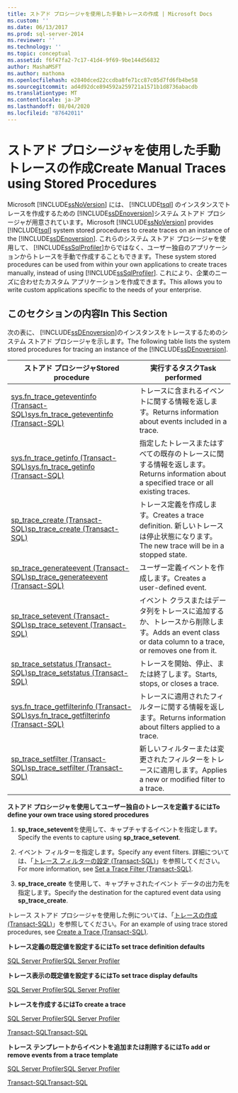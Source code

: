 ```yaml
---
title: ストアド プロシージャを使用した手動トレースの作成 | Microsoft Docs
ms.custom: ''
ms.date: 06/13/2017
ms.prod: sql-server-2014
ms.reviewer: ''
ms.technology: ''
ms.topic: conceptual
ms.assetid: f6f47fa2-7c17-41d4-9f69-9be144d56832
author: MashaMSFT
ms.author: mathoma
ms.openlocfilehash: e2840dced22ccdba8fe71cc87c05d7fd6fb4be58
ms.sourcegitcommit: ad4d92dce894592a259721a1571b1d8736abacdb
ms.translationtype: MT
ms.contentlocale: ja-JP
ms.lasthandoff: 08/04/2020
ms.locfileid: "87642011"
---
```

# <a name="create-manual-traces-using-stored-procedures"></a><span data-ttu-id="0cb77-102">ストアド プロシージャを使用した手動トレースの作成</span><span class="sxs-lookup"><span data-stu-id="0cb77-102">Create Manual Traces using Stored Procedures</span></span>
  <span data-ttu-id="0cb77-103">Microsoft [!INCLUDE[ssNoVersion](../../includes/ssnoversion-md.md)] には、 [!INCLUDE[tsql](../../includes/tsql-md.md)] のインスタンスでトレースを作成するための [!INCLUDE[ssDEnoversion](../../includes/ssdenoversion-md.md)]システム ストアド プロシージャが用意されています。</span><span class="sxs-lookup"><span data-stu-id="0cb77-103">Microsoft [!INCLUDE[ssNoVersion](../../includes/ssnoversion-md.md)] provides [!INCLUDE[tsql](../../includes/tsql-md.md)] system stored procedures to create traces on an instance of the [!INCLUDE[ssDEnoversion](../../includes/ssdenoversion-md.md)].</span></span> <span data-ttu-id="0cb77-104">これらのシステム ストアド プロシージャを使用して、 [!INCLUDE[ssSqlProfiler](../../includes/sssqlprofiler-md.md)]からではなく、ユーザー独自のアプリケーションからトレースを手動で作成することもできます。</span><span class="sxs-lookup"><span data-stu-id="0cb77-104">These system stored procedures can be used from within your own applications to create traces manually, instead of using [!INCLUDE[ssSqlProfiler](../../includes/sssqlprofiler-md.md)].</span></span> <span data-ttu-id="0cb77-105">これにより、企業のニーズに合わせたカスタム アプリケーションを作成できます。</span><span class="sxs-lookup"><span data-stu-id="0cb77-105">This allows you to write custom applications specific to the needs of your enterprise.</span></span>  
  
## <a name="in-this-section"></a><span data-ttu-id="0cb77-106">このセクションの内容</span><span class="sxs-lookup"><span data-stu-id="0cb77-106">In This Section</span></span>  
 <span data-ttu-id="0cb77-107">次の表に、 [!INCLUDE[ssDEnoversion](../../includes/ssdenoversion-md.md)]のインスタンスをトレースするためのシステム ストアド プロシージャを示します。</span><span class="sxs-lookup"><span data-stu-id="0cb77-107">The following table lists the system stored procedures for tracing an instance of the [!INCLUDE[ssDEnoversion](../../includes/ssdenoversion-md.md)].</span></span>  
  
|<span data-ttu-id="0cb77-108">ストアド プロシージャ</span><span class="sxs-lookup"><span data-stu-id="0cb77-108">Stored procedure</span></span>|<span data-ttu-id="0cb77-109">実行するタスク</span><span class="sxs-lookup"><span data-stu-id="0cb77-109">Task performed</span></span>|  
|----------------------|--------------------|  
|[<span data-ttu-id="0cb77-110">sys.fn_trace_geteventinfo &#40;Transact-SQL&#41;</span><span class="sxs-lookup"><span data-stu-id="0cb77-110">sys.fn_trace_geteventinfo &#40;Transact-SQL&#41;</span></span>](/sql/relational-databases/system-functions/sys-fn-trace-geteventinfo-transact-sql)|<span data-ttu-id="0cb77-111">トレースに含まれるイベントに関する情報を返します。</span><span class="sxs-lookup"><span data-stu-id="0cb77-111">Returns information about events included in a trace.</span></span>|  
|[<span data-ttu-id="0cb77-112">sys.fn_trace_getinfo &#40;Transact-SQL&#41;</span><span class="sxs-lookup"><span data-stu-id="0cb77-112">sys.fn_trace_getinfo &#40;Transact-SQL&#41;</span></span>](/sql/relational-databases/system-functions/sys-fn-trace-getinfo-transact-sql)|<span data-ttu-id="0cb77-113">指定したトレースまたはすべての既存のトレースに関する情報を返します。</span><span class="sxs-lookup"><span data-stu-id="0cb77-113">Returns information about a specified trace or all existing traces.</span></span>|  
|[<span data-ttu-id="0cb77-114">sp_trace_create &#40;Transact-SQL&#41;</span><span class="sxs-lookup"><span data-stu-id="0cb77-114">sp_trace_create &#40;Transact-SQL&#41;</span></span>](/sql/relational-databases/system-stored-procedures/sp-trace-create-transact-sql)|<span data-ttu-id="0cb77-115">トレース定義を作成します。</span><span class="sxs-lookup"><span data-stu-id="0cb77-115">Creates a trace definition.</span></span> <span data-ttu-id="0cb77-116">新しいトレースは停止状態になります。</span><span class="sxs-lookup"><span data-stu-id="0cb77-116">The new trace will be in a stopped state.</span></span>|  
|[<span data-ttu-id="0cb77-117">sp_trace_generateevent &#40;Transact-SQL&#41;</span><span class="sxs-lookup"><span data-stu-id="0cb77-117">sp_trace_generateevent &#40;Transact-SQL&#41;</span></span>](/sql/relational-databases/system-stored-procedures/sp-trace-generateevent-transact-sql)|<span data-ttu-id="0cb77-118">ユーザー定義イベントを作成します。</span><span class="sxs-lookup"><span data-stu-id="0cb77-118">Creates a user-defined event.</span></span>|  
|[<span data-ttu-id="0cb77-119">sp_trace_setevent &#40;Transact-SQL&#41;</span><span class="sxs-lookup"><span data-stu-id="0cb77-119">sp_trace_setevent &#40;Transact-SQL&#41;</span></span>](/sql/relational-databases/system-stored-procedures/sp-trace-setevent-transact-sql)|<span data-ttu-id="0cb77-120">イベント クラスまたはデータ列をトレースに追加するか、トレースから削除します。</span><span class="sxs-lookup"><span data-stu-id="0cb77-120">Adds an event class or data column to a trace, or removes one from it.</span></span>|  
|[<span data-ttu-id="0cb77-121">sp_trace_setstatus &#40;Transact-SQL&#41;</span><span class="sxs-lookup"><span data-stu-id="0cb77-121">sp_trace_setstatus &#40;Transact-SQL&#41;</span></span>](/sql/relational-databases/system-stored-procedures/sp-trace-setstatus-transact-sql)|<span data-ttu-id="0cb77-122">トレースを開始、停止、または終了します。</span><span class="sxs-lookup"><span data-stu-id="0cb77-122">Starts, stops, or closes a trace.</span></span>|  
|[<span data-ttu-id="0cb77-123">sys.fn_trace_getfilterinfo &#40;Transact-SQL&#41;</span><span class="sxs-lookup"><span data-stu-id="0cb77-123">sys.fn_trace_getfilterinfo &#40;Transact-SQL&#41;</span></span>](/sql/relational-databases/system-functions/sys-fn-trace-getfilterinfo-transact-sql)|<span data-ttu-id="0cb77-124">トレースに適用されたフィルターに関する情報を返します。</span><span class="sxs-lookup"><span data-stu-id="0cb77-124">Returns information about filters applied to a trace.</span></span>|  
|[<span data-ttu-id="0cb77-125">sp_trace_setfilter &#40;Transact-SQL&#41;</span><span class="sxs-lookup"><span data-stu-id="0cb77-125">sp_trace_setfilter &#40;Transact-SQL&#41;</span></span>](/sql/relational-databases/system-stored-procedures/sp-trace-setfilter-transact-sql)|<span data-ttu-id="0cb77-126">新しいフィルターまたは変更されたフィルターをトレースに適用します。</span><span class="sxs-lookup"><span data-stu-id="0cb77-126">Applies a new or modified filter to a trace.</span></span>|  
  
 <span data-ttu-id="0cb77-127">**ストアド プロシージャを使用してユーザー独自のトレースを定義するには**</span><span class="sxs-lookup"><span data-stu-id="0cb77-127">**To define your own trace using stored procedures**</span></span>  
  
1.  <span data-ttu-id="0cb77-128">**sp_trace_setevent**を使用して、キャプチャするイベントを指定します。</span><span class="sxs-lookup"><span data-stu-id="0cb77-128">Specify the events to capture using **sp_trace_setevent**.</span></span>  
  
2.  <span data-ttu-id="0cb77-129">イベント フィルターを指定します。</span><span class="sxs-lookup"><span data-stu-id="0cb77-129">Specify any event filters.</span></span> <span data-ttu-id="0cb77-130">詳細については、「[トレース フィルターの設定 &#40;Transact-SQL&#41;](../../ssms/agent/set-sql-server-alias-for-sql-server-agent-service-ssms.md)」を参照してください。</span><span class="sxs-lookup"><span data-stu-id="0cb77-130">For more information, see [Set a Trace Filter &#40;Transact-SQL&#41;](../../ssms/agent/set-sql-server-alias-for-sql-server-agent-service-ssms.md).</span></span>  
  
3.  <span data-ttu-id="0cb77-131">**sp_trace_create** を使用して、キャプチャされたイベント データの出力先を指定します。</span><span class="sxs-lookup"><span data-stu-id="0cb77-131">Specify the destination for the captured event data using **sp_trace_create**.</span></span>  
  
 <span data-ttu-id="0cb77-132">トレース ストアド プロシージャを使用した例については、「[トレースの作成 &#40;Transact-SQL&#41;](../sql-trace/create-a-trace-transact-sql.md)」を参照してください。</span><span class="sxs-lookup"><span data-stu-id="0cb77-132">For an example of using trace stored procedures, see [Create a Trace &#40;Transact-SQL&#41;](../sql-trace/create-a-trace-transact-sql.md).</span></span>  
  
 <span data-ttu-id="0cb77-133">**トレース定義の既定値を設定するには**</span><span class="sxs-lookup"><span data-stu-id="0cb77-133">**To set trace definition defaults**</span></span>  
  
 [<span data-ttu-id="0cb77-134">SQL Server Profiler</span><span class="sxs-lookup"><span data-stu-id="0cb77-134">SQL Server Profiler</span></span>](../../tools/sql-server-profiler/sql-server-profiler.md)  
  
 <span data-ttu-id="0cb77-135">**トレース表示の既定値を設定するには**</span><span class="sxs-lookup"><span data-stu-id="0cb77-135">**To set trace display defaults**</span></span>  
  
 [<span data-ttu-id="0cb77-136">SQL Server Profiler</span><span class="sxs-lookup"><span data-stu-id="0cb77-136">SQL Server Profiler</span></span>](../../tools/sql-server-profiler/set-trace-display-defaults-sql-server-profiler.md)  
  
 <span data-ttu-id="0cb77-137">**トレースを作成するには**</span><span class="sxs-lookup"><span data-stu-id="0cb77-137">**To create a trace**</span></span>  
  
 [<span data-ttu-id="0cb77-138">SQL Server Profiler</span><span class="sxs-lookup"><span data-stu-id="0cb77-138">SQL Server Profiler</span></span>](../../tools/sql-server-profiler/create-a-trace-sql-server-profiler.md)  
  
 [<span data-ttu-id="0cb77-139">Transact-SQL</span><span class="sxs-lookup"><span data-stu-id="0cb77-139">Transact-SQL</span></span>](../sql-trace/create-a-trace-transact-sql.md)  
  
 <span data-ttu-id="0cb77-140">**トレース テンプレートからイベントを追加または削除するには**</span><span class="sxs-lookup"><span data-stu-id="0cb77-140">**To add or remove events from a trace template**</span></span>  
  
 [<span data-ttu-id="0cb77-141">SQL Server Profiler</span><span class="sxs-lookup"><span data-stu-id="0cb77-141">SQL Server Profiler</span></span>](../../tools/sql-server-profiler/specify-events-and-data-columns-for-a-trace-file-sql-server-profiler.md)  
  
 [<span data-ttu-id="0cb77-142">Transact-SQL</span><span class="sxs-lookup"><span data-stu-id="0cb77-142">Transact-SQL</span></span>](/sql/relational-databases/system-stored-procedures/sp-trace-setevent-transact-sql)  
  
  
